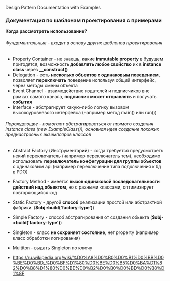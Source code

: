 Design Pattern Documentation with Examples

### **Документация по шаблонам проектирования с примерами**

**Когда рассмотреть использование?**
###### Фундаментальные - входят в основу других шаблонов проектирования
- Property Container - не знаешь, какие **immutable property** в будущем пригодятся, возможность **добавлять любое свойство** их в **instance class** через
  **__construct()**
- Delegation - есть **несколько объектов с одинаковым поведением**, позволяет **переключать** поведение используя общий интерфейс, через методы смены объекта
- Event Channel - взаимодействие издателей и подписчиков вне рамках самого канала, **подписчик может отправлять** и получать **события**
- Interface - абстрагирует какую-либо логику вызовом высокоуровневого интерфейса (например метод main() или run())

###### Порождающие - помогают абстрагироваться от прямого создания instance class (new ExampleClass()), основная идея создание похожих преднастроеных экземпляров классов
- Abstract Factory (Инструментарий) - когда требуется предусмотреть некий переключатель (например переключатель тем), необходимо использовать **переключатель конфигурации для группы объектов** с одинаковым api (например переключение типа подключения к бд в PDO)
- Factory Method - имеется **вызов одинаковой последовательности действий над обьектом**, но с разными классами, оптимизирует повторяющийся код

- Static Factory - другой **способ** реализации простой или абстрактной фабрики. (**$obj::build('factory-type')**)
- Simple Factory - способ абстрагирования от создания обьекта (**$obj->build('factory-type')**)

- Singleton - класс **не сохраняет состояние**, нет property (например класс обработки логирования)
- Multiton - выдать Singleton по ключу


- https://ru.wikipedia.org/wiki/%D0%A8%D0%B0%D0%B1%D0%BB%D0%BE%D0%BD_%D0%BF%D1%80%D0%BE%D0%B5%D0%BA%D1%82%D0%B8%D1%80%D0%BE%D0%B2%D0%B0%D0%BD%D0%B8%D1%8F